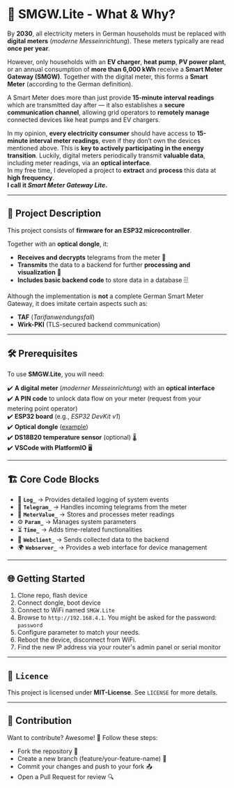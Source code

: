# 📡 SMGW.Lite - What & Why?

By **2030**, all electricity meters in German households must be replaced with **digital meters** (*moderne Messeinrichtung*). These meters typically are read **once per year**.  

However, only households with an **EV charger**, **heat pump**, **PV power plant**, or an annual consumption of **more than 6,000 kWh** receive a **Smart Meter Gateway (SMGW)**. Together with the digital meter, this forms a **Smart Meter** (according to the German definition).  

A Smart Meter does more than just provide **15-minute interval readings** which are transmitted day after — it also establishes a **secure communication channel**, allowing grid operators to **remotely manage** connected devices like heat pumps and EV chargers.  

In my opinion, **every electricity consumer** should have access to **15-minute interval meter readings**, even if they don’t own the devices mentioned above. This is **key to actively participating in the energy transition**.
Luckily, digital meters periodically transmit **valuable data**, including meter readings, via an **optical interface**.  
In my free time, I developed a project to **extract** and **process** this data at **high frequency**.  
**I call it *Smart Meter Gateway Lite*.**

---

## 🚀 Project Description

This project consists of **firmware for an ESP32 microcontroller**.  

Together with an **optical dongle**, it:
- **Receives and decrypts** telegrams from the meter 🔄  
- **Transmits** the data to a backend for further **processing and visualization** 📡  
- **Includes basic backend code** to store data in a database 🗄️  

Although the implementation is **not** a complete German Smart Meter Gateway, it does imitate certain aspects such as:  
- **TAF** (*Tarifanwendungsfall*)  
- **Wirk-PKI** (TLS-secured backend communication)  

---

## 🛠️ Prerequisites  

To use **SMGW.Lite**, you will need:  

✔️ **A digital meter** (*moderner Messeinrichtung*) with an **optical interface**  
✔️ **A PIN code** to unlock data flow on your meter (request from your metering point operator)  
✔️ **ESP32 board** (e.g., *ESP32 DevKit v1*)  
✔️ **Optical dongle** ([example](https://www.ebay.de/itm/313460034498))  
✔️ **DS18B20 temperature sensor** (optional) 🌡️  
✔️ **VSCode with PlatformIO** 🖥️  

---

## 🏗️ Core Code Blocks

- 🔗 **`Log_`** → Provides detailed logging of system events  
- 📝 **`Telegram_`** → Handles incoming telegrams from the meter  
- 🔢 **`MeterValue_`** → Stores and processes meter readings  
- ⚙️ **`Param_`** → Manages system parameters  
- ⏳ **`Time_`** → Adds time-related functionalities  
- 📡 **`Webclient_`** → Sends collected data to the backend  
- 🌍 **`Webserver_`** → Provides a web interface for device management  

---


## 🌐 Getting Started
1. Clone repo, flash device
2. Connect dongle, boot device
3. Connect to WiFi named `SMGW.Lite`
4. Browse to `http://192.168.4.1`. You might be asked for the password: `password`
5. Configure parameter to match your needs.
6. Reboot the device, disconnect from WiFi.
7. Find the new IP address via your router's admin panel or serial monitor


---

## 📜 `Licence`
This project is licensed under **MIT-License**. See `LICENSE` for more details.

---

## 🤝 Contribution
Want to contribute? Awesome! 🎉 Follow these steps:
- Fork the repository 🍴
- Create a new branch (feature/your-feature-name) 🌿
- Commit your changes and push to your fork 📤
- Open a Pull Request for review 🔍
